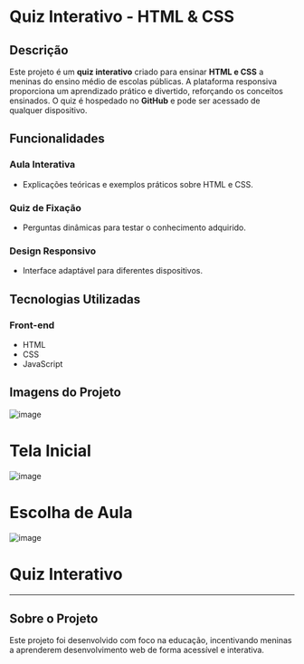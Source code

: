 # Quiz Interativo - HTML & CSS

## Descrição

Este projeto é um **quiz interativo** criado para ensinar **HTML e CSS** a meninas do ensino médio de escolas públicas. A plataforma responsiva proporciona um aprendizado prático e divertido, reforçando os conceitos ensinados. O quiz é hospedado no **GitHub** e pode ser acessado de qualquer dispositivo.

## Funcionalidades

### Aula Interativa
- Explicações teóricas e exemplos práticos sobre HTML e CSS.

### Quiz de Fixação
- Perguntas dinâmicas para testar o conhecimento adquirido.

### Design Responsivo
- Interface adaptável para diferentes dispositivos.

## Tecnologias Utilizadas

### Front-end
- HTML
- CSS
- JavaScript

## Imagens do Projeto

![image](https://github.com/user-attachments/assets/393e0e67-1a7f-46be-b15c-0b74c9f67d04)
# Tela Inicial

![image](https://github.com/user-attachments/assets/db9c1299-9f2c-4933-95e5-582a6bd03357)
# Escolha de Aula

![image](https://github.com/user-attachments/assets/7303d19b-63dc-4619-8ca0-31188ec147ad)
# Quiz Interativo

---

## Sobre o Projeto

Este projeto foi desenvolvido com foco na educação, incentivando meninas a aprenderem desenvolvimento web de forma acessível e interativa.

